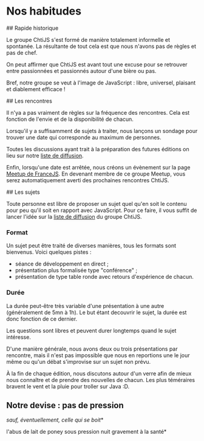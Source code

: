 <!--VarStream
title=Les habitudes de notre groupe
description=Pour mieux comprendre ChtiJS, découvrez nos petites habitudes.
shortTitle=Nos habitudes
shortDesc=Découvrir nos habitudes
keywords.+=JavaScript
keywords.+=groupe
keywords.+=Nord
keywords.+=Pas-de-Calais
-->

# Nos habitudes

## Rapide historique

Le groupe ChtiJS s'est formé de manière totalement informelle et spontanée. La
 résultante de tout cela est que nous n'avons pas de règles et pas de chef.

On peut affirmer que ChtiJS est avant tout une excuse pour se retrouver entre
 passionnées et passionnés autour d'une bière ou pas.

Bref, notre groupe se veut à l'image de JavaScript : libre, universel, plaisant
 et diablement efficace !

## Les rencontres

Il n'ya a pas vraiment de règles sur la fréquence des rencontres. Cela est
 fonction de l'envie et de la disponibilité de chacun.

Lorsqu'il y a suffisamment de sujets à traiter, nous lançons un sondage pour
 trouver une date qui corresponde au maximum de personnes.

Toutes les discussions ayant trait à la préparation des futures éditions on lieu
 sur notre [liste de diffusion](https://groups.google.com/forum/#!forum/chtijs).

Enfin, lorsqu'une date est arrêtée, nous créons un évènement sur la page
 [Meetup de FranceJS](http://www.meetup.com/FranceJS/). En devenant membre de
 ce groupe Meetup, vous serez automatiquement averti des prochaines rencontres
 ChtiJS.

## Les sujets

Toute personne est libre de proposer un sujet quel qu'en soit le contenu pour
 peu qu'il soit en rapport avec JavaScript. Pour ce faire, il vous suffit de
 lancer l'idée sur la
 [liste de diffusion](https://groups.google.com/forum/#!forum/chtijs) du groupe
 ChtiJS.

### Format

Un sujet peut être traité de diverses manières, tous les formats sont bienvenus.
Voici quelques pistes :
- séance de développement en direct ;
- présentation plus formalisée type "conférence" ;
- présentation de type table ronde avec retours d'expérience de chacun.

### Durée

La durée peut-être très variable d'une présentation à une autre (généralement de
 5mn à 1h). Le but étant decouvrir le sujet, la durée est donc fonction de ce
 dernier.

Les questions sont libres et peuvent durer longtemps quand le sujet intéresse.

D'une manière générale, nous avons deux ou trois présentations par rencontre,
 mais il n'est pas impossible que nous en reportions une le jour même ou qu'un
 débat s'improvise sur un sujet non prévu.

À la fin de chaque édition, nous discutons autour d'un verre afin de mieux nous
 connaître et de prendre des nouvelles de chacun. Les plus téméraires bravent
 le vent et la pluie pour troller sur Java :D.

## Notre devise : pas de pression 
_sauf, éventuellement, celle qui se boit_*

l'abus de lait de poney sous pression nuit gravement à la santé*


